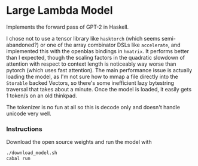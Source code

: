 # Large Lambda Model

Implements the forward pass of GPT-2 in Haskell.

I chose not to use a tensor library like `hasktorch` (which seems semi-abandoned?) or one of the array combinator DSLs like `accelerate`, and implemented this with the openblas bindings in `hmatrix`.
It performs better than I expected, though the scaling factors in the quadratic slowdown of attention with respect to context length is noticeably way worse than pytorch (which uses fast attention).
The main performance issue is actually loading the model, as I'm not sure how to mmap a file directly into the `Storable` backed Vectors, so there's some inefficient lazy bytestring traversal that takes about a minute.
Once the model is loaded, it easily gets 1 token/s on an old thinkpad.

The tokenizer is no fun at all so this is decode only and doesn't handle unicode very well.


### Instructions

Download the open source weights and run the model with

```bash
./download_model.sh
cabal run
```

